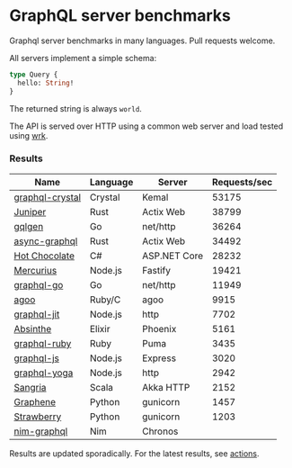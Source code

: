 # GraphQL server benchmarks

Graphql server benchmarks in many languages. Pull requests welcome.

All servers implement a simple schema:

```graphql
type Query {
  hello: String!
}
```

The returned string is always `world`.

The API is served over HTTP using a common web server and load tested using [wrk](https://github.com/wg/wrk).

### Results

| Name                                                            | Language | Server       | Requests/sec |
| --------------------------------------------------------------- | -------- | ------------ | ------------ |
| [graphql-crystal](https://github.com/graphql-crystal/graphql)   | Crystal  | Kemal        | 53175        |
| [Juniper](https://github.com/graphql-rust/juniper)              | Rust     | Actix Web    | 38799        |
| [gqlgen](https://github.com/99designs/gqlgen)                   | Go       | net/http     | 36264        |
| [async-graphql](https://github.com/async-graphql/async-graphql) | Rust     | Actix Web    | 34492        |
| [Hot Chocolate](https://github.com/ChilliCream/hotchocolate)    | C#       | ASP.NET Core | 28232        |
| [Mercurius](https://github.com/mercurius-js/mercurius)          | Node.js  | Fastify      | 19421        |
| [graphql-go](https://github.com/graphql-go/graphql)             | Go       | net/http     | 11949        |
| [agoo](https://github.com/ohler55/agoo)                         | Ruby/C   | agoo         | 9915         |
| [graphql-jit](https://github.com/zalando-incubator/graphql-jit) | Node.js  | http         | 7702         |
| [Absinthe](https://github.com/absinthe-graphql/absinthe)        | Elixir   | Phoenix      | 5161         |
| [graphql-ruby](https://graphql-ruby.org/)                       | Ruby     | Puma         | 3435         |
| [graphql-js](https://github.com/graphql/graphql-js)             | Node.js  | Express      | 3020         |
| [graphql-yoga](https://github.com/dotansimha/graphql-yoga)      | Node.js  | http         | 2942         |
| [Sangria](https://github.com/sangria-graphql/sangria)           | Scala    | Akka HTTP    | 2152         |
| [Graphene](https://github.com/graphql-python/graphene)          | Python   | gunicorn     | 1457         |
| [Strawberry](https://github.com/strawberry-graphql/strawberry)  | Python   | gunicorn     | 1203         |
| [nim-graphql](https://github.com/status-im/nim-graphql)         | Nim      | Chronos      |              |

Results are updated sporadically. For the latest results, see [actions](https://github.com/graphql-crystal/benchmarks/actions/workflows/run.yaml).
